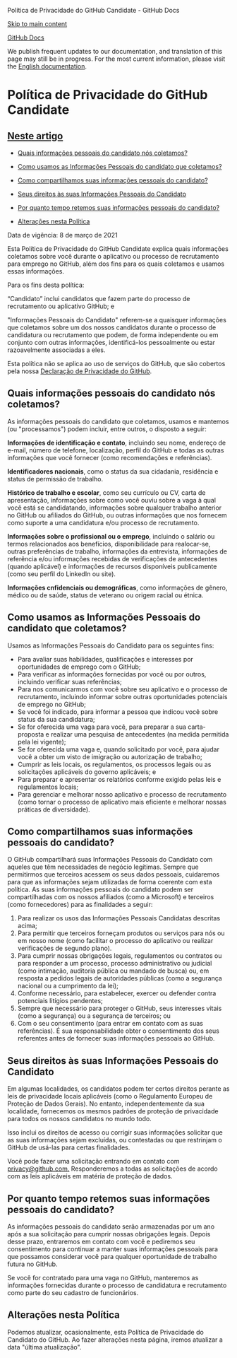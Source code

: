 Política de Privacidade do GitHub Candidate - GitHub Docs

[Skip to main content](#main-content)

[](/pt)[GitHub Docs](/pt)

We publish frequent updates to our documentation, and translation of this page may still be in progress. For the most current information, please visit the [English documentation](/en).

Política de Privacidade do GitHub Candidate
==========

[Neste artigo](/site-policy/privacy-policies/github-candidate-privacy-policy#in-this-article)
----------

* [Quais informações pessoais do candidato nós coletamos?](#what-candidate-personal-information-do-we-collect)

* [Como usamos as Informações Pessoais do candidato que coletamos?](#how-do-we-use-the-candidate-personal-information-we-collect)

* [Como compartilhamos suas informações pessoais do candidato?](#how-do-we-share-your-candidate-personal-information)

* [Seus direitos às suas Informações Pessoais do Candidato](#your-rights-to-your-candidate-personal-information)

* [Por quanto tempo retemos suas informações pessoais do candidato?](#how-long-do-we-retain-your-candidate-personal-information)

* [Alterações nesta Política](#changes-to-this-policy)

Data de vigência: 8 de março de 2021

Esta Política de Privacidade do GitHub Candidate explica quais informações coletamos sobre você durante o aplicativo ou processo de recrutamento para emprego no GitHub, além dos fins para os quais coletamos e usamos essas informações.

Para os fins desta política:

“Candidato” inclui candidatos que fazem parte do processo de recrutamento ou aplicativo GitHub; e

"Informações Pessoais do Candidato" referem-se a quaisquer informações que coletamos sobre um dos nossos candidatos durante o processo de candidatura ou recrutamento que podem, de forma independente ou em conjunto com outras informações, identificá-los pessoalmente ou estar razoavelmente associadas a eles.

Esta política não se aplica ao uso de serviços do GitHub, que são cobertos pela nossa [Declaração de Privacidade do GitHub](/pt/github/site-policy/github-privacy-statement).

[](#what-candidate-personal-information-do-we-collect)Quais informações pessoais do candidato nós coletamos?
----------

As informações pessoais do candidato que coletamos, usamos e mantemos (ou "processamos") podem incluir, entre outros, o disposto a seguir:

**Informações de identificação e contato**, incluindo seu nome, endereço de e-mail, número de telefone, localização, perfil do GitHub e todas as outras informações que você fornecer (como recomendações e referências).

**Identificadores nacionais**, como o status da sua cidadania, residência e status de permissão de trabalho.

**Histórico de trabalho e escolar**, como seu currículo ou CV, carta de apresentação, informações sobre como você ouviu sobre a vaga à qual você está se candidatando, informações sobre qualquer trabalho anterior no GitHub ou afiliados do GitHub, ou outras informações que nos fornecem como suporte a uma candidatura e/ou processo de recrutamento.

**Informações sobre o profissional ou o emprego**, incluindo o salário ou termos relacionados aos benefícios, disponibilidade para realocar-se, outras preferências de trabalho, informações da entrevista, informações de referência e/ou informações recebidas de verificações de antecedentes (quando aplicável) e informações de recursos disponíveis publicamente (como seu perfil do LinkedIn ou site).

**Informações cnfidenciais ou demográficas**, como informações de gênero, médico ou de saúde, status de veterano ou origem racial ou étnica.

[](#how-do-we-use-the-candidate-personal-information-we-collect)Como usamos as Informações Pessoais do candidato que coletamos?
----------

Usamos as Informações Pessoais do Candidato para os seguintes fins:

* Para avaliar suas habilidades, qualificações e interesses por oportunidades de emprego com o GitHub;
* Para verificar as informações fornecidas por você ou por outros, incluindo verificar suas referências;
* Para nos comunicarmos com você sobre seu aplicativo e o processo de recrutamento, incluindo informar sobre outras oportunidades potenciais de emprego no GitHub;
* Se você foi indicado, para informar a pessoa que indicou você sobre status da sua candidatura;
* Se for oferecida uma vaga para você, para preparar a sua carta-proposta e realizar uma pesquisa de antecedentes (na medida permitida pela lei vigente);
* Se for oferecida uma vaga e, quando solicitado por você, para ajudar você a obter um visto de imigração ou autorização de trabalho;
* Cumprir as leis locais, os regulamentos, os processos legais ou as solicitações aplicáveis do governo aplicáveis; e
* Para preparar e apresentar os relatórios conforme exigido pelas leis e regulamentos locais;
* Para gerenciar e melhorar nosso aplicativo e processo de recrutamento (como tornar o processo de aplicativo mais eficiente e melhorar nossas práticas de diversidade).

[](#how-do-we-share-your-candidate-personal-information)Como compartilhamos suas informações pessoais do candidato?
----------

O GitHub compartilhará suas Informações Pessoais do Candidato com aqueles que têm necessidades de negócio legítimas. Sempre que permitirmos que terceiros acessem os seus dados pessoais, cuidaremos para que as informações sejam utilizadas de forma coerente com esta política. As suas informações pessoais do candidato podem ser compartilhadas com os nossos afiliados (como a Microsoft) e terceiros (como fornecedores) para as finalidades a seguir:

1. Para realizar os usos das Informações Pessoais Candidatas descritas acima;
2. Para permitir que terceiros forneçam produtos ou serviços para nós ou em nosso nome (como facilitar o processo do aplicativo ou realizar verificações de segundo plano).
3. Para cumprir nossas obrigações legais, regulamentos ou contratos ou para responder a um processo, processo administrativo ou judicial (como intimação, auditoria pública ou mandado de busca) ou, em resposta a pedidos legais de autoridades públicas (como a segurança nacional ou a cumprimento da lei);
4. Conforme necessário, para estabelecer, exercer ou defender contra potenciais litígios pendentes;
5. Sempre que necessário para proteger o GitHub, seus interesses vitais (como a segurança) ou a segurança de terceiros; ou
6. Com o seu consentimento (para entrar em contato com as suas referências). É sua responsabilidade obter o consentimento dos seus referentes antes de fornecer suas informações pessoais ao GitHub.

[](#your-rights-to-your-candidate-personal-information)Seus direitos às suas Informações Pessoais do Candidato
----------

Em algumas localidades, os candidatos podem ter certos direitos perante as leis de privacidade locais aplicáveis (como o Regulamento Europeu de Proteção de Dados Gerais). No entanto, independentemente da sua localidade, fornecemos os mesmos padrões de proteção de privacidade para todos os nossos candidatos no mundo todo.

Isso inclui os direitos de acesso ou corrigir suas informações solicitar que as suas informações sejam excluídas, ou contestadas ou que restrinjam o GitHub de usá-las para certas finalidades.

Você pode fazer uma solicitação entrando em contato com [privacy@github.com.](mailto:privacy@github.com.) Responderemos a todas as solicitações de acordo com as leis aplicáveis em matéria de proteção de dados.

[](#how-long-do-we-retain-your-candidate-personal-information)Por quanto tempo retemos suas informações pessoais do candidato?
----------

As informações pessoais do candidato serão armazenadas por um ano após a sua solicitação para cumprir nossas obrigações legais. Depois desse prazo, entraremos em contato com você e pediremos seu consentimento para continuar a manter suas informações pessoais para que possamos considerar você para qualquer oportunidade de trabalho futura no GitHub.

Se você for contratado para uma vaga no GitHub, manteremos as informações fornecidas durante o processo de candidatura e recrutamento como parte do seu cadastro de funcionários.

[](#changes-to-this-policy)Alterações nesta Política
----------

Podemos atualizar, ocasionalmente, esta Política de Privacidade do Candidato do GitHub. Ao fazer alterações nesta página, iremos atualizar a data "última atualização".
